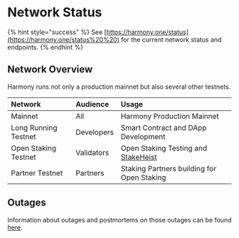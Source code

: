# Network Status

{% hint style="success" %}
See [https://harmony.one/status](https://harmony.one/status%20%20) for the current network status and endpoints.
{% endhint %}

## Network Overview

Harmony runs not only a production mainnet but also several other testnets.

| **Network** | **Audience** | **Usage** |
| :--- | :--- | :--- |
| Mainnet | All | Harmony Production Mainnet |
| Long Running Testnet | Developers | Smart Contract and DApp Development |
| Open Staking Testnet | Validators | Open Staking Testing and [StakeHeist](https://medium.com/harmony-one/coming-soon-on-pangaea-stake-heist-23bd201d08a7) |
| Partner Testnet | Partners | Staking Partners building for Open Staking |

## Outages

Information about outages and postmortems on those outages can be found [here]().

